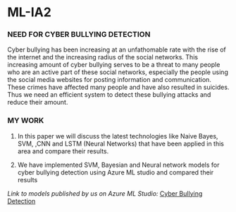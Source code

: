 # ML-IA2
### **NEED FOR CYBER BULLYING DETECTION**

Cyber bullying has been increasing at an unfathomable rate with the rise of the internet and the increasing radius of the social networks. This increasing amount of cyber bullying serves to be a threat to many people who are an active part of these social networks, especially the people using the social media websites for posting information and communication. These crimes have affected many people and have also resulted in suicides. Thus we need an efficient system to detect these
bullying attacks and reduce their amount. 


### **MY WORK** 

1. In this paper we will discuss the latest technologies like Naive Bayes, SVM, ,CNN and LSTM (Neural Networks) that have been applied in this area and compare their results.

2. We have implemented SVM, Bayesian and Neural network models for cyber bullying detection using Azure ML studio and compared their results

*Link to models published by us on Azure ML Studio:*
[Cyber Bullying Detection](https://gallery.azure.ai/Experiment/CBD-AtharvaKitkaru/)
